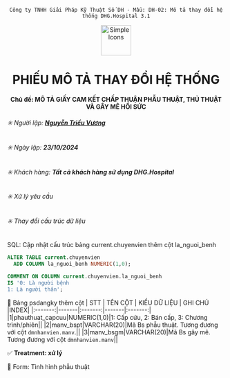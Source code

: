 <div align="center">

`Công ty TNHH Giải Pháp Kỹ Thuật Số DH - Mẫu: DH-02: Mô tả thay đổi hệ thống DHG.Hospital 3.1`

</div>

<div align="center">
  <img src="https://raw.githubusercontent.com/dh-hos/dhg.hospitalprinter/main/Deploy_Tools/Logo.ico" alt="Simple Icons" width=70>
  <h1>PHIẾU MÔ TẢ THAY ĐỔI HỆ THỐNG</h1>  
</div>
<div align="center">

#### Chủ đề: MÔ TẢ GIẤY CAM KẾT CHẤP THUẬN PHẪU THUẬT, THỦ THUẬT VÀ GÂY MÊ HỒI SỨC

</div>

###### :eight_spoked_asterisk: Người lập: [**Nguyễn Triều Vương**](https://github.com/vuongdh)

###### :eight_spoked_asterisk: Ngày lập: **23/10/2024**

###### :eight_spoked_asterisk: Khách hàng: **Tất cả khách hàng sử dụng DHG.Hospital**

###### :eight_spoked_asterisk: Xử lý yêu cầu
###### :eight_spoked_asterisk: Thay đổi cấu trúc dữ liệu

 SQL: Cập nhật cấu trúc bảng current.chuyenvien thêm cột la_nguoi_benh
```sql
ALTER TABLE current.chuyenvien
  ADD COLUMN la_nguoi_benh NUMERIC(1,0);

COMMENT ON COLUMN current.chuyenvien.la_nguoi_benh
IS '0: Là người bệnh
1: Là người thân';
```
:blue_book: Bảng psdangky thêm cột
| STT | TÊN CỘT | KIỂU DỮ LIỆU | GHI CHÚ |INDEX|
|:-------:|-------|:-------:|-------|:-------:|
|1|phauthuat_capcuu|NUMERIC(1,0)|1: Cấp cứu, 2: Bán cấp, 3: Chương trình/phiên||
|2|manv_bspt|VARCHAR(20)|Mã Bs phẫu thuật. Tương đương với cột `dmnhanvien.manv`.||
|3|manv_bsgm|VARCHAR(20)|Mã Bs gây mê. Tương đương với cột `dmnhanvien.manv`||

:white_check_mark: **Treatment: xứ lý**

:blue_book: Form: Tình hình phẫu thuật




